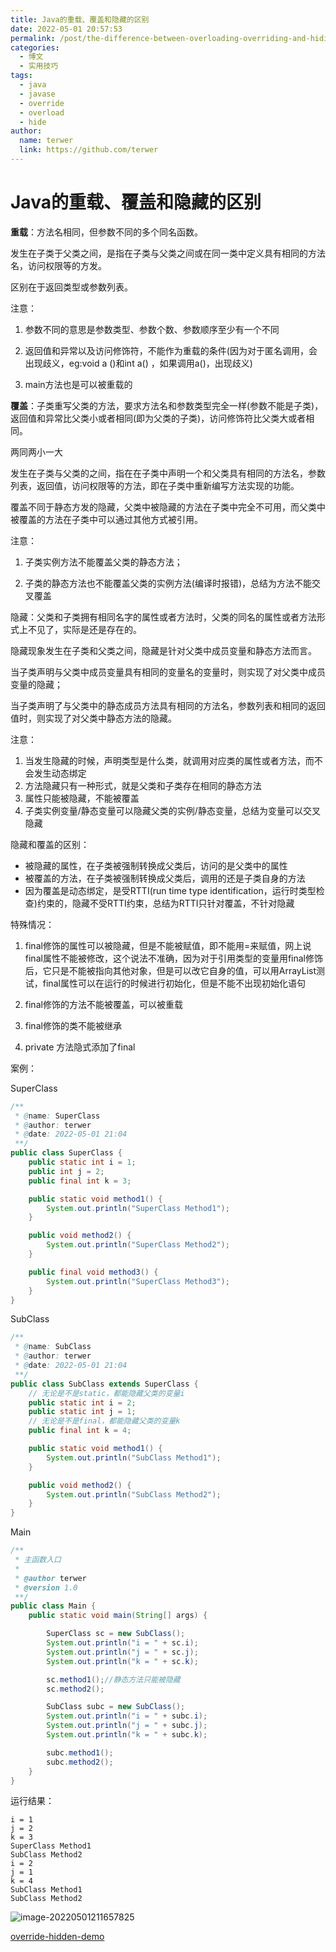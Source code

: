 ```yaml
---
title: Java的重载、覆盖和隐藏的区别
date: 2022-05-01 20:57:53
permalink: /post/the-difference-between-overloading-overriding-and-hiding-in-java.html
categories:
  - 博文
  - 实用技巧
tags:
  - java
  - javase
  - override
  - overload
  - hide
author: 
  name: terwer
  link: https://github.com/terwer
---
```


# Java的重载、覆盖和隐藏的区别

**重载**：方法名相同，但参数不同的多个同名函数。

发生在子类于父类之间，是指在子类与父类之间或在同一类中定义具有相同的方法名，访问权限等的方发。

区别在于返回类型或参数列表。

注意：

1. 参数不同的意思是参数类型、参数个数、参数顺序至少有一个不同

2. 返回值和异常以及访问修饰符，不能作为重载的条件(因为对于匿名调用，会出现歧义，eg:void a ()和int a() ，如果调用a()，出现歧义)

3. main方法也是可以被重载的



**覆盖**：子类重写父类的方法，要求方法名和参数类型完全一样(参数不能是子类)，返回值和异常比父类小或者相同(即为父类的子类)，访问修饰符比父类大或者相同。

两同两小一大


发生在子类与父类的之间，指在在子类中声明一个和父类具有相同的方法名，参数列表，返回值，访问权限等的方法，即在子类中重新编写方法实现的功能。

覆盖不同于静态方发的隐藏，父类中被隐藏的方法在子类中完全不可用，而父类中被覆盖的方法在子类中可以通过其他方式被引用。

注意：

1. 子类实例方法不能覆盖父类的静态方法；

2. 子类的静态方法也不能覆盖父类的实例方法(编译时报错)，总结为方法不能交叉覆盖



隐藏：父类和子类拥有相同名字的属性或者方法时，父类的同名的属性或者方法形式上不见了，实际是还是存在的。


隐藏现象发生在子类和父类之间，隐藏是针对父类中成员变量和静态方法而言。

当子类声明与父类中成员变量具有相同的变量名的变量时，则实现了对父类中成员变量的隐藏；

当子类声明了与父类中的静态成员方法具有相同的方法名，参数列表和相同的返回值时，则实现了对父类中静态方法的隐藏。

注意：

1. 当发生隐藏的时候，声明类型是什么类，就调用对应类的属性或者方法，而不会发生动态绑定
2.  方法隐藏只有一种形式，就是父类和子类存在相同的静态方法
3.  属性只能被隐藏，不能被覆盖
4. 子类实例变量/静态变量可以隐藏父类的实例/静态变量，总结为变量可以交叉隐藏



隐藏和覆盖的区别：

- 被隐藏的属性，在子类被强制转换成父类后，访问的是父类中的属性
- 被覆盖的方法，在子类被强制转换成父类后，调用的还是子类自身的方法
- 因为覆盖是动态绑定，是受RTTI(run time type identification，运行时类型检查)约束的，隐藏不受RTTI约束，总结为RTTI只针对覆盖，不针对隐藏



特殊情况：

1. final修饰的属性可以被隐藏，但是不能被赋值，即不能用=来赋值，网上说final属性不能被修改，这个说法不准确，因为对于引用类型的变量用final修饰后，它只是不能被指向其他对象，但是可以改它自身的值，可以用ArrayList测试，final属性可以在运行的时候进行初始化，但是不能不出现初始化语句

2. final修饰的方法不能被覆盖，可以被重载

3. final修饰的类不能被继承

4. private 方法隐式添加了final



案例：

SuperClass

```java
/**
 * @name: SuperClass
 * @author: terwer
 * @date: 2022-05-01 21:04
 **/
public class SuperClass {
    public static int i = 1;
    public int j = 2;
    public final int k = 3;

    public static void method1() {
        System.out.println("SuperClass Method1");
    }

    public void method2() {
        System.out.println("SuperClass Method2");
    }

    public final void method3() {
        System.out.println("SuperClass Method3");
    }
}
```

SubClass

```java
/**
 * @name: SubClass
 * @author: terwer
 * @date: 2022-05-01 21:04
 **/
public class SubClass extends SuperClass {
    // 无论是不是static，都能隐藏父类的变量i
    public static int i = 2;
    public static int j = 1;
    // 无论是不是final，都能隐藏父类的变量k
    public final int k = 4;

    public static void method1() {
        System.out.println("SubClass Method1");
    }

    public void method2() {
        System.out.println("SubClass Method2");
    }
}
```

Main

```java
/**
 * 主函数入口
 *
 * @author terwer
 * @version 1.0
 **/
public class Main {
    public static void main(String[] args) {

        SuperClass sc = new SubClass();
        System.out.println("i = " + sc.i);
        System.out.println("j = " + sc.j);
        System.out.println("k = " + sc.k);

        sc.method1();//静态方法只能被隐藏
        sc.method2();

        SubClass subc = new SubClass();
        System.out.println("i = " + subc.i);
        System.out.println("j = " + subc.j);
        System.out.println("k = " + subc.k);

        subc.method1();
        subc.method2();
    }
}
```

运行结果：

```
i = 1
j = 2
k = 3
SuperClass Method1
SubClass Method2
i = 2
j = 1
k = 4
SubClass Method1
SubClass Method2
```

![image-20220501211657825](https://cdn.jsdelivr.net/gh/terwer/upload/img/image-20220501211657825.png)

[override-hidden-demo](https://github.com/terwer/senior-java-engineer-road/tree/master/p7-skill/javase/ssyjavase/lesson23/override-hidden-demo/src/main/java/com/terwergreen)
